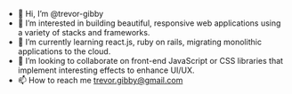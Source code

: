 - 👋 Hi, I’m @trevor-gibby
- 👀 I’m interested in building beautiful, responsive web applications using a variety of stacks and frameworks.
- 🌱 I’m currently learning react.js, ruby on rails, migrating monolithic applications to the cloud.
- 💞️ I’m looking to collaborate on front-end JavaScript or CSS libraries that implement interesting effects to enhance UI/UX.
- 📫 How to reach me trevor.gibby@gmail.com

<!---
trevor-gibby/trevor-gibby is a ✨ special ✨ repository because its `README.md` (this file) appears on your GitHub profile.
You can click the Preview link to take a look at your changes.
--->
